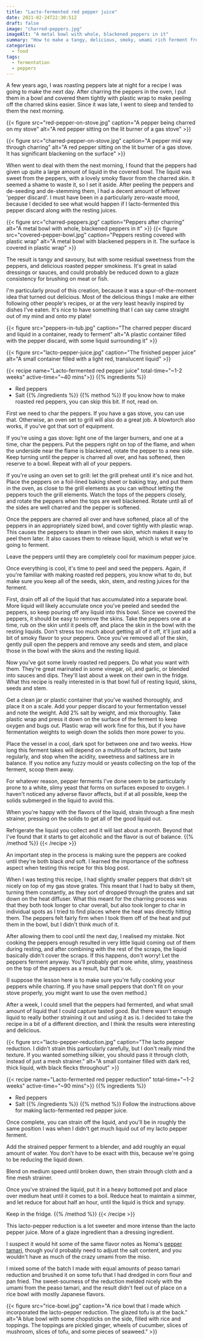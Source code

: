 ```yaml
---
title: "Lacto-fermented red pepper juice"
date: 2021-02-24T22:30:51Z
draft: false
image: "charred-peppers.jpg"
imageAlt: "A metal bowl with whole, blackened peppers in it"
summary: "How to make a tangy, delicious, smoky, umami rich ferment from red peppers"
categories:
  - food
tags:
  - fermentation
  - peppers
---
```


A few years ago, I was roasting peppers late at night for a recipe I was going to make the next day.
After charring the peppers in the oven, I put them in a bowl and covered them tightly with plastic wrap to make peeling
off the charred skins easier.
Since it was late, I went to sleep and tended to them the next morning.

{{< figure src="red-pepper-on-stove.jpg" caption="A pepper being charred on my stove" alt="A red pepper sitting on the lit burner of a gas stove" >}}

{{< figure src="charred-pepper-on-stove.jpg" caption="A pepper mid way through charring" alt="A red pepper sitting on the lit burner of a gas stove. It has significant blackening on the surface" >}}

When went to deal with them the next morning, I found that the peppers had given up quite a large amount of liquid in
the covered bowl.
The liquid was sweet from the peppers, with a lovely smoky flavor from the charred skin.
It seemed a shame to waste it, so I set it aside.
After peeling the peppers and de-seeding and de-stemming them, I had a decent amount of leftover 'pepper discard'.
I must have been in a particularly zero-waste mood, because I decided to see what would happen if I lacto-fermented
this pepper discard along with the resting juices.

{{< figure src="charred-peppers.jpg" caption="Peppers after charring" alt="A metal bowl with whole, blackened peppers in it" >}}
{{< figure src="covered-pepper-bowl.jpg" caption="Peppers resting covered with plastic wrap" alt="A metal bowl with blackened peppers in it. The surface is covered in plastic wrap" >}}

The result is tangy and savoury, but with some residual sweetness from the peppers, and delicious roasted pepper
smokiness. It's great in salad dressings or sauces, and could probably be reduced down to a glaze consistency for
brushing on meat or fish.

I'm particularly proud of this creation, because it was a spur-of-the-moment idea that turned out delicious.
Most of the delicious things I make are either following other people's recipes, or at the very least heavily inspired
by dishes I've eaten. It's nice to have something that I can say came straight out of my mind and onto my plate!

{{< figure src="peppers-in-tub.jpg" caption="The charred pepper discard and liquid in a container, ready to ferment" alt="A plastic container filled with the pepper discard, with some liquid surrounding it" >}}

{{< figure src="lacto-pepper-juice.jpg" caption="The finished pepper juice" alt="A small container filled with a light red, translucent liquid" >}}

{{< recipe name="Lacto-fermented red pepper juice" total-time="~1-2 weeks" active-time="~40 mins">}}
  {{% ingredients %}}
  * Red peppers
  * Salt
  {{% /ingredients %}}
  {{% method %}}
  If you know how to make roasted red peppers, you can skip this bit. If not, read on.

  First we need to char the peppers. If you have a gas stove, you can use that. Otherwise, an oven set to grill will
  also do a great job. A blowtorch also works, if you've got that sort of equipment.

  If you're using a gas stove: light one of the larger burners, and one at a time, char the peppers. Put the peppers
  right on top of the flame, and when the underside near the flame is blackened, rotate the pepper to a new side.
  Keep turning until the pepper is charred all over, and has softened, then reserve to a bowl.
  Repeat with all of your peppers.

  If you're using an oven set to grill: let the grill preheat until it's nice and hot. Place the peppers on a foil-lined
  baking sheet or baking tray, and put them in the oven, as close to the grill elements as you can without letting the
  peppers touch the grill elements. Watch the tops of the peppers closely, and rotate the peppers when the tops are
  well blackened. Rotate until all of the sides are well charred and the pepper is softened.

  Once the peppers are charred all over and have softened, place all of the peppers in an appropriately sized bowl,
  and cover tightly with plastic wrap.
  This causes the peppers to steam in their own skin, which makes it easy to peel them later.
  It also causes them to release liquid, which is what we're going to ferment.

  Leave the peppers until they are completely cool for maximum pepper juice.

  Once everything is cool, it's time to peel and seed the peppers. Again, if you're familiar with making roasted red
  peppers, you know what to do, but make sure you keep all of the seeds, skin, stem, and resting juices for the ferment.

  First, drain off all of the liquid that has accumulated into a separate bowl. More liquid will likely accumulate
  once you've peeled and seeded the peppers, so keep pouring off any liquid into this bowl.
  Since we covered the peppers, it should be easy to remove the skins.
  Take the peppers one at a time, rub on the skin until it peels off, and place the skin in the bowl with the resting liquids.
  Don't stress too much about getting all of it off, it'll just add a bit of smoky flavor to your peppers.
  Once you've removed all of the skin, gently pull open the peppers and remove any seeds and stem, and place those in
  the bowl with the skins and the resting liquid.

  Now you've got some lovely roasted red peppers. Do what you want with them. They're great marinated in some vinegar,
  oil, and garlic, or blended into sauces and dips.
  They'll last about a week on their own in the fridge.
  What this recipe is really interested in is that bowl full of resting liquid, skins, seeds and stem.

  Get a clean jar or plastic container that you've washed thoroughly, and place it on a scale.
  Add your pepper discard to your fermentation vessel and note the weight.
  Add 2% salt by weight, and mix thoroughly.
  Take plastic wrap and press it down on the surface of the ferment to keep oxygen and bugs out.
  Plastic wrap will work fine for this, but if you have fermentation weights to weigh down the solids then more power
  to you.

  Place the vessel in a cool, dark spot for between one and two weeks.
  How long this ferment takes will depend on a multitude of factors, but taste regularly, and stop when the acidity,
  sweetness and saltiness are in balance.
  If you notice any fuzzy mould or yeasts collecting on the top of the ferment, scoop them away.

  For whatever reason, pepper ferments I've done seem to be particularly prone to a white, slimy yeast that forms
  on surfaces exposed to oxygen.
  I haven't noticed any adverse flavor affects, but if at all possible, keep the solids submerged in the liquid to
  avoid this.

  When you're happy with the flavors of the liquid, strain through a fine mesh strainer, pressing on the solids to
  get all of the good liquid out.

  Refrigerate the liquid you collect and it will last about a month.
  Beyond that I've found that it starts to get alcoholic and the flavor is out of balance.
  {{% /method %}}
{{< /recipe >}}

An important step in the process is making sure the peppers are cooked until they're both black _and_ soft.
I learned the importance of the softness aspect when testing this recipe for this blog post.

When I was testing this recipe, I had slightly smaller peppers that didn't sit nicely on top of my gas stove grates.
This meant that I had to baby sit them, turning them constantly, as they sort of dropped through the grates and sat
down on the heat diffuser.
What this meant for the charring process was that they both took longer to char overall, but also took longer
to char in individual spots as I tried to find places where the heat was directly hitting them.
The peppers felt fairly firm when I took them off of the heat and put them in the bowl, but I didn't think much of it.

After allowing them to cool until the next day, I realised my mistake.
Not cooking the peppers enough resulted in very little liquid coming out of them during resting, and after combining
with the rest of the scraps, the liquid basically didn't cover the scraps.
If this happens, don't worry!
Let the peppers ferment anyway.
You'll probably get more white, slimy, yeastiness on the top of the peppers as a result, but that's ok.

(I suppose the lesson here is to make sure you're fully cooking your peppers while charring.
If you have small peppers that don't fit on your stove properly, you might want to use the oven method.)

After a week, I could smell that the peppers had fermented, and what small amount of liquid that I could capture
tasted good.
But there wasn't enough liquid to really bother straining it out and using it as is.
I decided to take the recipe in a bit of a different direction, and I think the results were interesting and delicious.

{{< figure src="lacto-pepper-reduction.jpg" caption="The lacto pepper reduction. I didn't strain this particularly carefully, but I don't really mind the texture. If you wanted something silkier, you should pass it through cloth, instead of just a mesh strainer." alt="A small container filled with dark red, thick liquid, with black flecks throughout" >}}

{{< recipe name="Lacto-fermented red pepper reduction" total-time="~1-2 weeks" active-time="~90 mins">}}
  {{% ingredients %}}
  * Red peppers
  * Salt
  {{% /ingredients %}}
  {{% method %}}
  Follow the instructions above for making lacto-fermented red pepper juice.

  Once complete, you can strain off the liquid, and you'll be in roughly the same position I was when I didn't get much
  liquid out of my lacto pepper ferment.

  Add the strained pepper ferment to a blender, and add roughly an equal amount of water.
  You don't have to be exact with this, because we're going to be reducing the liquid down.

  Blend on medium speed until broken down, then strain through cloth and a fine mesh strainer.

  Once you've strained the liquid, put it in a heavy bottomed pot and place over medium heat until it comes to a boil.
  Reduce heat to maintain a simmer, and let reduce for about half an hour, until the liquid is thick and syrupy.

  Keep in the fridge.
  {{% /method %}}
{{< /recipe >}}

This lacto-pepper reduction is a lot sweeter and more intense than the lacto pepper juice.
More of a glaze ingredient than a dressing ingredient.

I suspect it would hit some of the same flavor notes as Noma's [pepper tamari](https://www.instagram.com/p/CD3_kH-jDCw/),
though you'd probably need to adjust the salt content, and you wouldn't have as much of the crazy umami from the miso.

I mixed some of the batch I made with equal amounts of peaso tamari reduction and brushed it on some tofu that I had
dredged in corn flour and pan fried.
The sweet-sourness of the reduction melded nicely with the umami from the peaso tamari, and the result didn't feel
out of place on a rice bowl with mostly Japanese flavors.

{{< figure src="rice-bowl.jpg" caption="A rice bowl that I made which incorporated the lacto-pepper reduction. The glazed tofu is at the back." alt="A blue bowl with some chopsticks on the side, filled with rice and toppings. The toppings are pickled ginger, wheels of cucumber, slices of mushroom, slices of tofu, and some pieces of seaweed." >}}
